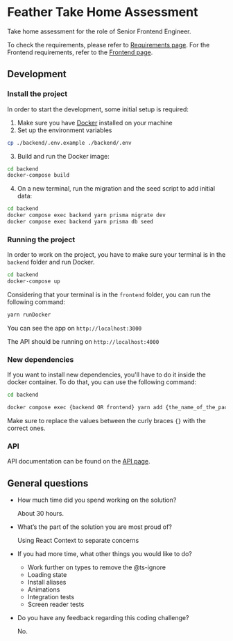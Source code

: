# Feather Take Home Assessment

Take home assessment for the role of Senior Frontend Engineer.

To check the requirements, please refer to [Requirements page](docs/requirements.md). For the Frontend requirements, refer to the [Frontend page](docs/frontend-readme.md).

## Development

### Install the project

In order to start the development, some initial setup is required:

1. Make sure you have [Docker](https://www.docker.com/products/docker-desktop/) installed on your machine
2. Set up the environment variables

```bash
cp ./backend/.env.example ./backend/.env
```

3. Build and run the Docker image:

```bash
cd backend
docker-compose build
```

4. On a new terminal, run the migration and the seed script to add initial data:

```bash
cd backend
docker compose exec backend yarn prisma migrate dev
docker compose exec backend yarn prisma db seed
```

### Running the project

In order to work on the project, you have to make sure your terminal is in the `backend` folder and run Docker.

```bash
cd backend
docker-compose up
```

Considering that your terminal is in the `frontend` folder, you can run the following command:

```bash
yarn runDocker
```

You can see the app on `http://localhost:3000`

The API should be running on `http://localhost:4000`

### New dependencies

If you want to install new dependencies, you'll have to do it inside the docker container. To do that, you can use the following command:

```bash
cd backend

docker compose exec {backend OR frontend} yarn add {the_name_of_the_package}
```

Make sure to replace the values between the curly braces `{}` with the correct ones.

### API

API documentation can be found on the [API page](docs/api.md).

## General questions

- How much time did you spend working on the solution?

  About 30 hours.

- What’s the part of the solution you are most proud of?

  Using React Context to separate concerns

- If you had more time, what other things you would like to do?

  - Work further on types to remove the @ts-ignore
  - Loading state
  - Install aliases
  - Animations
  - Integration tests
  - Screen reader tests

- Do you have any feedback regarding this coding challenge?

  No.
